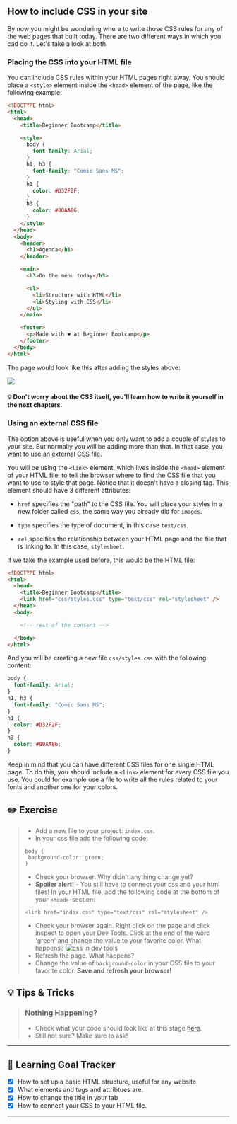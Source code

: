 ## How to include CSS in your site

By now you might be wondering where to write those CSS rules for any of the web pages that built today. There are two different ways in which you cad do it. Let's take a look at both.

### Placing the CSS into your HTML file

You can include CSS rules within your HTML pages right away. You should place a `<style>` element inside the `<head>` element of the page, like the following example:

```html
<!DOCTYPE html>
<html>
  <head>
    <title>Beginner Bootcamp</title>

    <style>
      body {
        font-family: Arial;
      }
      h1, h3 {
        font-family: "Comic Sans MS";
      }
      h1 {
        color: #D32F2F;
      }
      h3 {
        color: #00AA86;
      }
    </style>
  </head>
  <body>
    <header>
      <h1>Agenda</h1>
    </header>

    <main>
      <h3>On the menu today</h3>

      <ul>
        <li>Structure with HTML</li>
        <li>Styling with CSS</li>
      </ul>
    </main>

    <footer>
      <p>Made with ❤︎ at Beginner Bootcamp</p>
    </footer>
  </body>
</html>
```

The page would look like this after adding the styles above:

[![](http://cd.sseu.re/20161122-tah7d.png)](http://cd.sseu.re/20161122-tah7d.png)

#### 💡 Don't worry about the CSS itself, you'll learn how to write it yourself in the next chapters.

### Using an external CSS file

The option above is useful when you only want to add a couple of styles to your site. But normally you will be adding more than that. In that case, you want to use an external CSS file.

You will be using the `<link>` element, which lives inside the `<head>` element of your HTML file, to tell the browser where to find the CSS file that you want to use to style that page. Notice that it doesn't have a closing tag. This element should have 3 different attributes:

* `href` specifies the "path" to the CSS file. You will place your styles in a new folder called `css`, the same way you already did for `images`.

* `type` specifies the type of document, in this case `text/css`.

* `rel` specifies the relationship between your HTML page and the file that is linking to. In this case, `stylesheet`.

If we take the example used before, this would be the HTML file:

```html
<!DOCTYPE html>
<html>
  <head>
    <title>Beginner Bootcamp</title>
    <link href="css/styles.css" type="text/css" rel="stylesheet" />
  </head>
  <body>

    <!-- rest of the content -->

  </body>
</html>
```

And you will be creating a new file `css/styles.css` with the following content:

```css
body {
  font-family: Arial;
}
h1, h3 {
  font-family: "Comic Sans MS";
}
h1 {
  color: #D32F2F;
}
h3 {
  color: #00AA86;
}
```

Keep in mind that you can have different CSS files for one single HTML page. To do this, you should include a `<link>` element for every CSS file you use. You could for example use a file to write all the rules related to your fonts and another one for your colors.

## ✏️ Exercise
> * Add a new file to your project: `index.css`.
> * In your css file add the following code:
> ```
> body {
>  background-color: green;
> }
>```
> * Check your browser. Why didn't anything change yet?
> * **Spoiler alert!** - You still have to connect your css and your html files! In your HTML file, add the following code at the bottom of your `<head>`-section:
> ```
> <link href="index.css" type="text/css" rel="stylesheet" />
>```
> * Check your browser again. Right click on the page and click inspect to open your Dev Tools. Click at the end of the word 'green' and change the value to your favorite color. What happens?
> ![css in dev tools](https://cd.sseu.re/This_will_show_up_in_hour_tab_2018-09-06_09-34-49.png)
> * Refresh the page. What happens?
> * Change the value of `background-color` in your CSS file to your favorite color. **Save and refresh your browser!**

## 💡 Tips & Tricks

> ### Nothing Happening?
>
> * Check what your code should look like at this stage [here](). 
> * Still not sure? Make sure to ask!


---
## 🎯 Learning Goal Tracker
* [x] How to set up a basic HTML structure, useful for any website.
* [x] What elements and tags and attribtues are.
* [x] How to change the title in your tab
* [x] How to connect your CSS to your HTML file.
---
